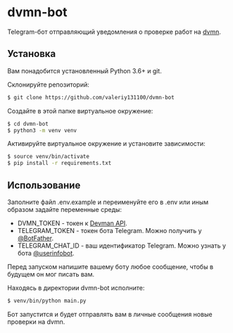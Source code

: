 # dvmn-bot

Telegram-бот отправляющий уведомления о проверке работ на [dvmn](https://dvmn.org).

## Установка
Вам понадобится установленный Python 3.6+ и git.

Склонируйте репозиторий:
```bash
$ git clone https://github.com/valeriy131100/dvmn-bot
```

Создайте в этой папке виртуальное окружение:
```bash
$ cd dvmn-bot
$ python3 -m venv venv
```

Активируйте виртуальное окружение и установите зависимости:
```bash
$ source venv/bin/activate
$ pip install -r requirements.txt
```

## Использование
Заполните файл .env.example и переименуйте его в .env или иным образом задайте переменные среды:
* DVMN_TOKEN - токен к [Devman API](https://dvmn.org/api/docs/).
* TELEGRAM_TOKEN - токен бота Telegram. Можно получить у [@BotFather](https://t.me/BotFather).
* TELEGRAM_CHAT_ID - ваш идентификатор Telegram. Можно узнать у бота [@userinfobot](https://t.me/userinfobot).

Перед запуском напишите вашему боту любое сообщение, чтобы в будущем он мог писать вам.

Находясь в директории dvmn-bot исполните:
```bash
$ venv/bin/python main.py
```

Бот запустится и будет отправлять вам в личные сообщения новые проверки на dvmn.